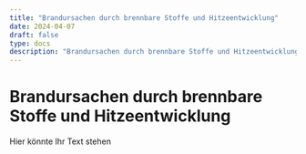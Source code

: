 ```yaml
---
title: "Brandursachen durch brennbare Stoffe und Hitzeentwicklung"
date: 2024-04-07
draft: false
type: docs
description: "Brandursachen durch brennbare Stoffe und Hitzeentwicklung"
---
```


# Brandursachen durch brennbare Stoffe und Hitzeentwicklung

Hier könnte Ihr Text stehen